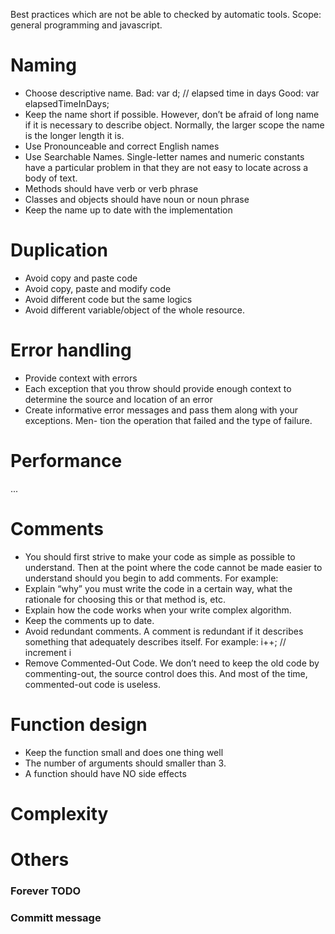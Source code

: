 Best practices which are not be able to checked by automatic tools.
Scope: general programming and javascript.

# Naming
* Choose descriptive name. 
Bad: var d; // elapsed time in days
Good: var elapsedTimeInDays;
* Keep the name short if possible. However, don’t be afraid of long name if it is necessary to describe object. Normally, the larger scope the name is the longer length it is.
* Use Pronounceable and correct English names
* Use Searchable Names. Single-letter names and numeric constants have a particular problem in that they are not easy to locate across a body of text.
* Methods should have verb or verb phrase
* Classes and objects should have noun or noun phrase
* Keep the name up to date with the implementation

# Duplication
* Avoid copy and paste code
* Avoid copy, paste and modify code
* Avoid different code but the same logics
* Avoid different variable/object of the whole resource.
# Error handling
* Provide context with errors						
* Each exception that you throw should provide enough context to determine the source and location of an error
* Create informative error messages and pass them along with your exceptions. Men- tion the operation that failed and the type of failure.

# Performance
...
# Comments
* You should first strive to make your code as simple as possible to understand. Then at the point where the code cannot be made easier to understand should you begin to add comments. For example:
* Explain “why” you must write the code in a certain way, what the rationale for choosing this or that method is, etc.
* Explain how the code works when your write complex algorithm.
* Keep the comments up to date.
* Avoid redundant comments. A comment is redundant if it describes something that adequately describes itself. For example:
i++; // increment i
* Remove Commented-Out Code. We don’t need to keep the old code by commenting-out, the source control does this. And most of the time, commented-out code is useless.
# Function design
* Keep the function small and does one thing well
* The number of arguments should smaller than 3.
* A function should have NO side effects
# Complexity
# Others
### Forever TODO
### Committ message
